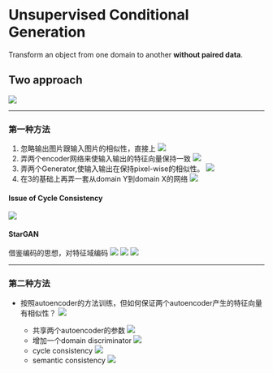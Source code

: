 # Unsupervised Conditional Generation #
Transform an object from one domain to another **without paired data**.
## Two approach ##
![](https://i.imgur.com/KYFS2KC.png)

----------

### 第一种方法 ###
1. 忽略输出图片跟输入图片的相似性，直接上
![](https://i.imgur.com/bQJW7QL.png)
2. 弄两个encoder网络来使输入输出的特征向量保持一致
![](https://i.imgur.com/IGgLUWO.png)
3. 弄两个Generator,使输入输出在保持pixel-wise的相似性。
![](https://i.imgur.com/I1Z9iqy.png)
4. 在3的基础上再弄一套从domain Y到domain X的网络
![](https://i.imgur.com/b9oiWl4.png)
#### Issue of Cycle Consistency ####
![](https://i.imgur.com/QwgT7wG.png)
#### StarGAN ####
借鉴编码的思想，对特征域编码
![](https://i.imgur.com/U1pTSmB.png)
![](https://i.imgur.com/BgvbtJ1.png)
![](https://i.imgur.com/Xk9PfhX.png)

----------

### 第二种方法 ###


-  按照autoencoder的方法训练，但如何保证两个autoencoder产生的特征向量有相似性？
![](https://i.imgur.com/xKsrWfS.png)
	
	- 共享两个autoencoder的参数
	![](https://i.imgur.com/qCctkE6.png)
	- 增加一个domain discriminator
	![](https://i.imgur.com/l7ylDTP.png)
	- cycle consistency
	![](https://i.imgur.com/D0sZQcL.png)
	- semantic consistency
	![](https://i.imgur.com/vDIOJtI.png)
